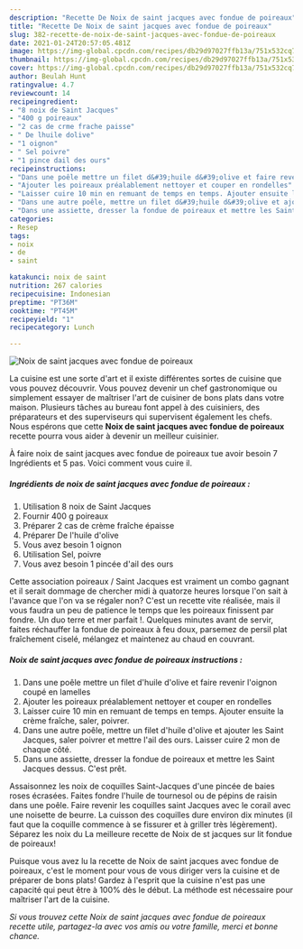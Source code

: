 ```yaml
---
description: "Recette De Noix de saint jacques avec fondue de poireaux"
title: "Recette De Noix de saint jacques avec fondue de poireaux"
slug: 382-recette-de-noix-de-saint-jacques-avec-fondue-de-poireaux
date: 2021-01-24T20:57:05.481Z
image: https://img-global.cpcdn.com/recipes/db29d97027ffb13a/751x532cq70/noix-de-saint-jacques-avec-fondue-de-poireaux-photo-principale-de-la-recette.jpg
thumbnail: https://img-global.cpcdn.com/recipes/db29d97027ffb13a/751x532cq70/noix-de-saint-jacques-avec-fondue-de-poireaux-photo-principale-de-la-recette.jpg
cover: https://img-global.cpcdn.com/recipes/db29d97027ffb13a/751x532cq70/noix-de-saint-jacques-avec-fondue-de-poireaux-photo-principale-de-la-recette.jpg
author: Beulah Hunt
ratingvalue: 4.7
reviewcount: 14
recipeingredient:
- "8 noix de Saint Jacques"
- "400 g poireaux"
- "2 cas de crme frache paisse"
- " De lhuile dolive"
- "1 oignon"
- " Sel poivre"
- "1 pince dail des ours"
recipeinstructions:
- "Dans une poêle mettre un filet d&#39;huile d&#39;olive et faire revenir l&#39;oignon coupé en lamelles"
- "Ajouter les poireaux préalablement nettoyer et couper en rondelles"
- "Laisser cuire 10 min en remuant de temps en temps. Ajouter ensuite la crème fraîche, saler, poivrer."
- "Dans une autre poêle, mettre un filet d&#39;huile d&#39;olive et ajouter les Saint Jacques, saler poivrer et mettre l&#39;ail des ours. Laisser cuire 2 mon de chaque côté."
- "Dans une assiette, dresser la fondue de poireaux et mettre les Saint Jacques dessus. C&#39;est prêt."
categories:
- Resep
tags:
- noix
- de
- saint

katakunci: noix de saint 
nutrition: 267 calories
recipecuisine: Indonesian
preptime: "PT36M"
cooktime: "PT45M"
recipeyield: "1"
recipecategory: Lunch

---
```



![Noix de saint jacques avec fondue de poireaux](https://img-global.cpcdn.com/recipes/db29d97027ffb13a/751x532cq70/noix-de-saint-jacques-avec-fondue-de-poireaux-photo-principale-de-la-recette.jpg)

La cuisine est une sorte d'art et il existe différentes sortes de cuisine que vous pouvez découvrir. Vous pouvez devenir un chef gastronomique ou simplement essayer de maîtriser l'art de cuisiner de bons plats dans votre maison. Plusieurs tâches au bureau font appel à des cuisiniers, des préparateurs et des superviseurs qui supervisent également les chefs. Nous espérons que cette <strong> Noix de saint jacques avec fondue de poireaux </strong> recette pourra vous aider à devenir un meilleur cuisinier.

<!--inarticleads1-->

À faire noix de saint jacques avec fondue de poireaux tue avoir besoin 7 Ingrédients et 5 pas. Voici comment vous cuire il.

##### Ingrédients de noix de saint jacques avec fondue de poireaux :

1. Utilisation 8 noix de Saint Jacques
1. Fournir 400 g poireaux
1. Préparer 2 cas de crème fraîche épaisse
1. Préparer  De l&#39;huile d&#39;olive
1. Vous avez besoin 1 oignon
1. Utilisation  Sel, poivre
1. Vous avez besoin 1 pincée d&#39;ail des ours


Cette association poireaux / Saint Jacques est vraiment un combo gagnant et il serait dommage de chercher midi à quatorze heures lorsque l&#39;on sait à l&#39;avance que l&#39;on va se régaler non? C&#39;est un recette vite réalisée, mais il vous faudra un peu de patience le temps que les poireaux finissent par fondre. Un duo terre et mer parfait !. Quelques minutes avant de servir, faites réchauffer la fondue de poireaux à feu doux, parsemez de persil plat fraîchement ciselé, mélangez et maintenez au chaud en couvrant. 

<!--inarticleads2-->

##### Noix de saint jacques avec fondue de poireaux instructions :

1. Dans une poêle mettre un filet d&#39;huile d&#39;olive et faire revenir l&#39;oignon coupé en lamelles
1. Ajouter les poireaux préalablement nettoyer et couper en rondelles
1. Laisser cuire 10 min en remuant de temps en temps. Ajouter ensuite la crème fraîche, saler, poivrer.
1. Dans une autre poêle, mettre un filet d&#39;huile d&#39;olive et ajouter les Saint Jacques, saler poivrer et mettre l&#39;ail des ours. Laisser cuire 2 mon de chaque côté.
1. Dans une assiette, dresser la fondue de poireaux et mettre les Saint Jacques dessus. C&#39;est prêt.


Assaisonnez les noix de coquilles Saint-Jacques d&#39;une pincée de baies roses écrasées. Faites fondre l&#39;huile de tournesol ou de pépins de raisin dans une poêle. Faire revenir les coquilles saint Jacques avec le corail avec une noisette de beurre. La cuisson des coquilles dure environ dix minutes (il faut que la coquille commence à se fissurer et à griller très légèrement). Séparez les noix du La meilleure recette de Noix de st jacques sur lit fondue de poireaux! 

<!--inarticleads1-->

<p>
Puisque vous avez lu la recette de Noix de saint jacques avec fondue de poireaux, c'est le moment pour vous de vous diriger vers la cuisine et de préparer de bons plats! Gardez à l'esprit que la cuisine n'est pas une capacité qui peut être à 100% dès le début. La méthode est nécessaire pour maîtriser l'art de la cuisine.
</p>

<p>
<i>Si vous trouvez cette Noix de saint jacques avec fondue de poireaux recette utile, partagez-la avec vos amis ou votre famille, merci et bonne chance.</i>
</p>

